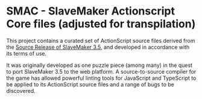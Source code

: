 # SMAC - SlaveMaker Actionscript Core files (adjusted for transpilation)

This project contains a curated set of ActionScript source files derived from the [Source Release of SlaveMaker 3.5](https://slavemaker3.blogspot.com/2019/12/source-release-for-slavemaker.html), and developed in accordance with its terms of use.

It was originally developed as one puzzle piece (among many) in the quest to port SlaveMaker 3.5 to the web platform.
A source-to-source compiler for the game has allowed powerful linting tools for JavaScript and TypeScript to be applied to its ActionScript source files and a range of bugs to be discovered.
